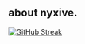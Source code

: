 ## about nyxive.

<!--
**nyxive/nyxive** is a ✨ _special_ ✨ repository because its `README.md` (this file) appears on your GitHub profile.

Here are some ideas to get you started:

- 🔭 I’m currently working on ...
- 🌱 I’m currently learning ...
- 👯 I’m looking to collaborate on ...
- 🤔 I’m looking for help with ...
- 💬 Ask me about ...
- 📫 How to reach me: ...
- 😄 Pronouns: ...
- ⚡ Fun fact: ...
-->



[![GitHub Streak](https://streak-stats.demolab.com?user=nyxive&theme=shadow-red&hide_border=true&date_format=%5BY.%5Dn.j)](https://git.io/streak-stats)

